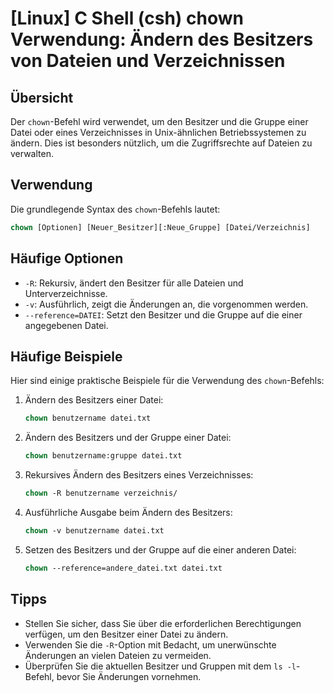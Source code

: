 # [Linux] C Shell (csh) chown Verwendung: Ändern des Besitzers von Dateien und Verzeichnissen

## Übersicht
Der `chown`-Befehl wird verwendet, um den Besitzer und die Gruppe einer Datei oder eines Verzeichnisses in Unix-ähnlichen Betriebssystemen zu ändern. Dies ist besonders nützlich, um die Zugriffsrechte auf Dateien zu verwalten.

## Verwendung
Die grundlegende Syntax des `chown`-Befehls lautet:

```csh
chown [Optionen] [Neuer_Besitzer][:Neue_Gruppe] [Datei/Verzeichnis]
```

## Häufige Optionen
- `-R`: Rekursiv, ändert den Besitzer für alle Dateien und Unterverzeichnisse.
- `-v`: Ausführlich, zeigt die Änderungen an, die vorgenommen werden.
- `--reference=DATEI`: Setzt den Besitzer und die Gruppe auf die einer angegebenen Datei.

## Häufige Beispiele
Hier sind einige praktische Beispiele für die Verwendung des `chown`-Befehls:

1. Ändern des Besitzers einer Datei:
   ```csh
   chown benutzername datei.txt
   ```

2. Ändern des Besitzers und der Gruppe einer Datei:
   ```csh
   chown benutzername:gruppe datei.txt
   ```

3. Rekursives Ändern des Besitzers eines Verzeichnisses:
   ```csh
   chown -R benutzername verzeichnis/
   ```

4. Ausführliche Ausgabe beim Ändern des Besitzers:
   ```csh
   chown -v benutzername datei.txt
   ```

5. Setzen des Besitzers und der Gruppe auf die einer anderen Datei:
   ```csh
   chown --reference=andere_datei.txt datei.txt
   ```

## Tipps
- Stellen Sie sicher, dass Sie über die erforderlichen Berechtigungen verfügen, um den Besitzer einer Datei zu ändern.
- Verwenden Sie die `-R`-Option mit Bedacht, um unerwünschte Änderungen an vielen Dateien zu vermeiden.
- Überprüfen Sie die aktuellen Besitzer und Gruppen mit dem `ls -l`-Befehl, bevor Sie Änderungen vornehmen.